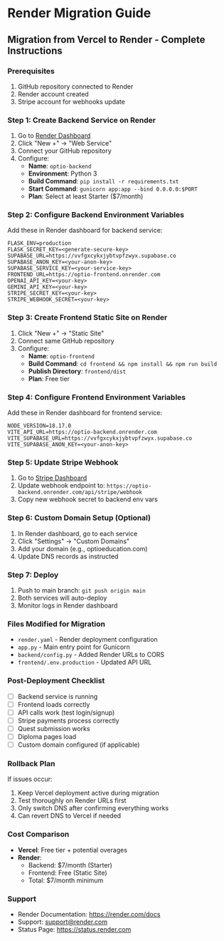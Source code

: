 # Render Migration Guide

## Migration from Vercel to Render - Complete Instructions

### Prerequisites
1. GitHub repository connected to Render
2. Render account created
3. Stripe account for webhooks update

### Step 1: Create Backend Service on Render
1. Go to [Render Dashboard](https://dashboard.render.com)
2. Click "New +" → "Web Service"
3. Connect your GitHub repository
4. Configure:
   - **Name**: `optio-backend`
   - **Environment**: Python 3
   - **Build Command**: `pip install -r requirements.txt`
   - **Start Command**: `gunicorn app:app --bind 0.0.0.0:$PORT`
   - **Plan**: Select at least Starter ($7/month)

### Step 2: Configure Backend Environment Variables
Add these in Render dashboard for backend service:
```
FLASK_ENV=production
FLASK_SECRET_KEY=<generate-secure-key>
SUPABASE_URL=https://vvfgxcykxjybtvpfzwyx.supabase.co
SUPABASE_ANON_KEY=<your-anon-key>
SUPABASE_SERVICE_KEY=<your-service-key>
FRONTEND_URL=https://optio-frontend.onrender.com
OPENAI_API_KEY=<your-key>
GEMINI_API_KEY=<your-key>
STRIPE_SECRET_KEY=<your-key>
STRIPE_WEBHOOK_SECRET=<your-key>
```

### Step 3: Create Frontend Static Site on Render
1. Click "New +" → "Static Site"
2. Connect same GitHub repository
3. Configure:
   - **Name**: `optio-frontend`
   - **Build Command**: `cd frontend && npm install && npm run build`
   - **Publish Directory**: `frontend/dist`
   - **Plan**: Free tier

### Step 4: Configure Frontend Environment Variables
Add these in Render dashboard for frontend service:
```
NODE_VERSION=18.17.0
VITE_API_URL=https://optio-backend.onrender.com
VITE_SUPABASE_URL=https://vvfgxcykxjybtvpfzwyx.supabase.co
VITE_SUPABASE_ANON_KEY=<your-anon-key>
```

### Step 5: Update Stripe Webhook
1. Go to [Stripe Dashboard](https://dashboard.stripe.com/webhooks)
2. Update webhook endpoint to: `https://optio-backend.onrender.com/api/stripe/webhook`
3. Copy new webhook secret to backend env vars

### Step 6: Custom Domain Setup (Optional)
1. In Render dashboard, go to each service
2. Click "Settings" → "Custom Domains"
3. Add your domain (e.g., optioeducation.com)
4. Update DNS records as instructed

### Step 7: Deploy
1. Push to main branch: `git push origin main`
2. Both services will auto-deploy
3. Monitor logs in Render dashboard

### Files Modified for Migration
- `render.yaml` - Render deployment configuration
- `app.py` - Main entry point for Gunicorn
- `backend/config.py` - Added Render URLs to CORS
- `frontend/.env.production` - Updated API URL

### Post-Deployment Checklist
- [ ] Backend service is running
- [ ] Frontend loads correctly
- [ ] API calls work (test login/signup)
- [ ] Stripe payments process correctly
- [ ] Quest submission works
- [ ] Diploma pages load
- [ ] Custom domain configured (if applicable)

### Rollback Plan
If issues occur:
1. Keep Vercel deployment active during migration
2. Test thoroughly on Render URLs first
3. Only switch DNS after confirming everything works
4. Can revert DNS to Vercel if needed

### Cost Comparison
- **Vercel**: Free tier + potential overages
- **Render**: 
  - Backend: $7/month (Starter)
  - Frontend: Free (Static Site)
  - Total: $7/month minimum

### Support
- Render Documentation: https://render.com/docs
- Support: support@render.com
- Status Page: https://status.render.com